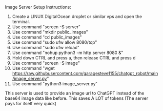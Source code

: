 Image Server Setup Instructions:

1. Create a LINUX DigitalOcean droplet or similar vps and open the terminal.
2. Use command "screen -S server"
3. Use command "mkdir public_images"
4. Use command "cd public_images"
5. Use command "sudo ufw allow 8080/tcp"
6. Use command "sudo ufw reload"
7. Use command "nohup python3 -m http.server 8080 &"
8. Hold down CTRL and press a, then release CTRL and press d
9. Use command "screen -S image"
10. Use command "wget https://raw.githubusercontent.com/garagesteve1155/chatgpt_robot/main/image_server.py"
11. Use command "python3 image_server.py"

This server is used to provide an image url to ChatGPT instead of the base64 image data like before. This saves A LOT of tokens (The server pays for itself very quick)
